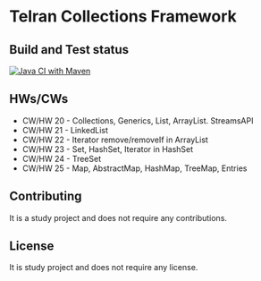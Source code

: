# Telran Collections Framework

## Build and Test status

[![Java CI with Maven](https://github.com/Beersheva24VitaliyNovozhilov/tr-collections/actions/workflows/maven.yml/badge.svg)](https://github.com/Beersheva24VitaliyNovozhilov/tr-collections/actions/workflows/maven.yml)

## HWs/CWs

* CW/HW 20 - Collections, Generics, List, ArrayList. StreamsAPI
* CW/HW 21 - LinkedList
* CW/HW 22 - Iterator remove/removeIf in ArrayList
* CW/HW 23 - Set, HashSet, Iterator in HashSet
* CW/HW 24 - TreeSet
* CW/HW 25 - Map, AbstractMap, HashMap, TreeMap, Entries

## Contributing

It is a study project and does not require any contributions.

## License

It is study project and does not require any license.

